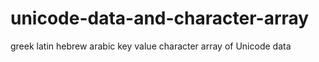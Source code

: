 # unicode-data-and-character-array
greek latin hebrew arabic key value character array of Unicode data
